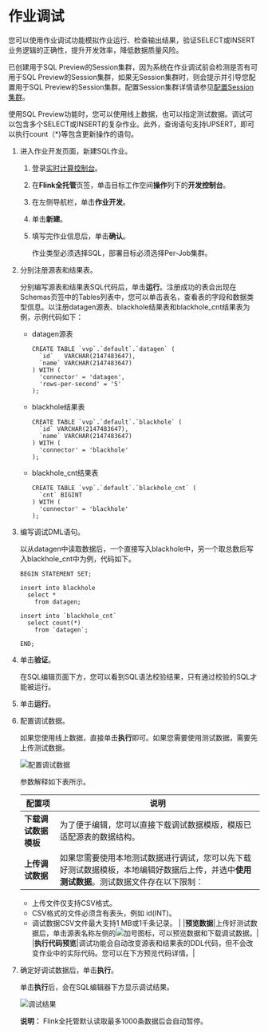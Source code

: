 # 作业调试

您可以使用作业调试功能模拟作业运行、检查输出结果，验证SELECT或INSERT业务逻辑的正确性，提升开发效率，降低数据质量风险。

已创建用于SQL Preview的Session集群，因为系统在作业调试前会检测是否有可用于SQL Preview的Session集群，如果无Session集群时，则会提示并引导您配置用于SQL Preview的Session集群。配置Session集群详情请参见[配置Session集群](/intl.zh-CN/Flink全托管/配置Session集群.md)。

使用SQL Preview功能时，您可以使用线上数据，也可以指定测试数据。调试可以包含多个SELECT或INSERT的复杂作业。此外，查询语句支持UPSERT，即可以执行count（\*\)等包含更新操作的语句。

1.  进入作业开发页面，新建SQL作业。

    1.  登录[实时计算控制台](https://realtime-compute.console.aliyun.com/regions/cn-shanghai)。

    2.  在**Flink全托管**页签，单击目标工作空间**操作**列下的**开发控制台**。

    3.  在左侧导航栏，单击**作业开发**。

    4.  单击**新建**。

    5.  填写完作业信息后，单击**确认**。

        作业类型必须选择SQL，部署目标必须选择Per-Job集群。

2.  分别注册源表和结果表。

    分别编写源表和结果表SQL代码后，单击**运行**。注册成功的表会出现在Schemas页签中的Tables列表中，您可以单击表名，查看表的字段和数据类型信息。以注册datagen源表、blackhole结果表和blackhole\_cnt结果表为例，示例代码如下：

    -   datagen源表

        ```
        CREATE TABLE `vvp`.`default`.`datagen` (
          `id`   VARCHAR(2147483647),
          `name` VARCHAR(2147483647)
        ) WITH (
          'connector' = 'datagen',
          'rows-per-second' = '5'
        );                        
        ```

    -   blackhole结果表

        ```
        CREATE TABLE `vvp`.`default`.`blackhole` (
          `id` VARCHAR(2147483647),
          `name` VARCHAR(2147483647)
        ) WITH (
          'connector' = 'blackhole'
        );                        
        ```

    -   blackhole\_cnt结果表

        ```
        CREATE TABLE `vvp`.`default`.`blackhole_cnt` (
          `cnt` BIGINT
        ) WITH (
          'connector' = 'blackhole'
        );                    
        ```

3.  编写调试DML语句。

    以从datagen中读取数据后，一个直接写入blackhole中，另一个取总数后写入blackhole\_cnt中为例，代码如下。

    ```
    BEGIN STATEMENT SET;
    
    insert into blackhole
      select *
        from datagen;
    
    insert into `blackhole_cnt`
      select count(*)
        from `datagen`;
    
    END;
    ```

4.  单击**验证**。

    在SQL编辑页面下方，您可以看到SQL语法校验结果，只有通过校验的SQL才能被运行。

5.  单击**运行**。

6.  配置调试数据。

    如果您使用线上数据，直接单击**执行**即可。如果您需要使用测试数据，需要先上传测试数据。

    ![配置调试数据](https://static-aliyun-doc.oss-accelerate.aliyuncs.com/assets/img/zh-CN/6764481261/p245526.png)

    参数解释如下表所示。

    |配置项|说明|
    |---|--|
    |**下载调试数据模板**|为了便于编辑，您可以直接下载调试数据模版，模版已适配源表的数据结构。|
    |**上传调试数据**|如果您需要使用本地测试数据进行调试，您可以先下载好测试数据模板，本地编辑好数据后上传，并选中**使用测试数据**。测试数据文件存在以下限制：

    -   上传文件仅支持CSV格式。
    -   CSV格式的文件必须含有表头，例如 id\(INT\)。
    -   调试数据CSV文件最大支持1 MB或1千条记录。 |
    |**预览数据**|上传好测试数据后，单击源表名称左侧的![加号](https://static-aliyun-doc.oss-accelerate.aliyuncs.com/assets/img/zh-CN/1113394161/p245558.png)图标，可以预览数据和下载调试数据。|
    |**执行代码预览**|调试功能会自动改变源表和结果表的DDL代码，但不会改变作业中的实际代码。您可以在下方预览代码详情。|

7.  确定好调试数据后，单击**执行**。

    单击**执行**后，会在SQL编辑器下方显示调试结果。

    ![调试结果](https://static-aliyun-doc.oss-accelerate.aliyuncs.com/assets/img/zh-CN/1861100161/p187809.png)

    **说明：** Flink全托管默认读取最多1000条数据后会自动暂停。


